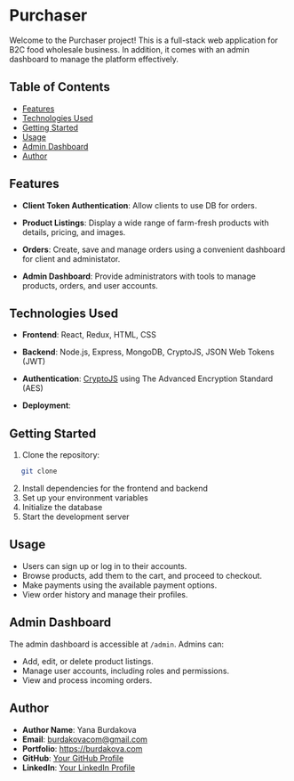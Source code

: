 # Purchaser

Welcome to the Purchaser project! This is a full-stack web application for B2C food wholesale business. In addition, it comes with an admin dashboard to manage the platform effectively.

## Table of Contents

- [Features](#features)
- [Technologies Used](#technologies-used)
- [Getting Started](#getting-started)
- [Usage](#usage)
- [Admin Dashboard](#admin-dashboard)
- [Author](#author)


## Features

- **Client Token Authentication**: Allow clients to use DB for orders.

- **Product Listings**: Display a wide range of farm-fresh products with details, pricing, and images.

- **Orders**: Create, save and manage orders using a convenient dashboard for client and administator.

- **Admin Dashboard**: Provide administrators with tools to manage products, orders, and user accounts.


## Technologies Used

- **Frontend**: React, Redux, HTML, CSS

- **Backend**: Node.js, Express, MongoDB, CryptoJS, JSON Web Tokens (JWT)

- **Authentication**: [CryptoJS](https://cryptojs.gitbook.io/docs/) using The Advanced Encryption Standard (AES)

- **Deployment**: 

## Getting Started

1. Clone the repository:
 ```bash
    git clone 
```

2. Install dependencies for the frontend and backend
3. Set up your environment variables
4. Initialize the database
5. Start the development server

## Usage

- Users can sign up or log in to their accounts.
- Browse products, add them to the cart, and proceed to checkout.
- Make payments using the available payment options.
- View order history and manage their profiles.

## Admin Dashboard

The admin dashboard is accessible at `/admin`. Admins can:

- Add, edit, or delete product listings.
- Manage user accounts, including roles and permissions.
- View and process incoming orders.

## Author

- **Author Name**: Yana Burdakova
- **Email**: burdakovacom@gmail.com
- **Portfolio**: https://burdakova.com
- **GitHub**: [Your GitHub Profile](https://github.com/yburdakova)
- **LinkedIn**: [Your LinkedIn Profile](https://www.linkedin.com/in/yana-burdakova/)
